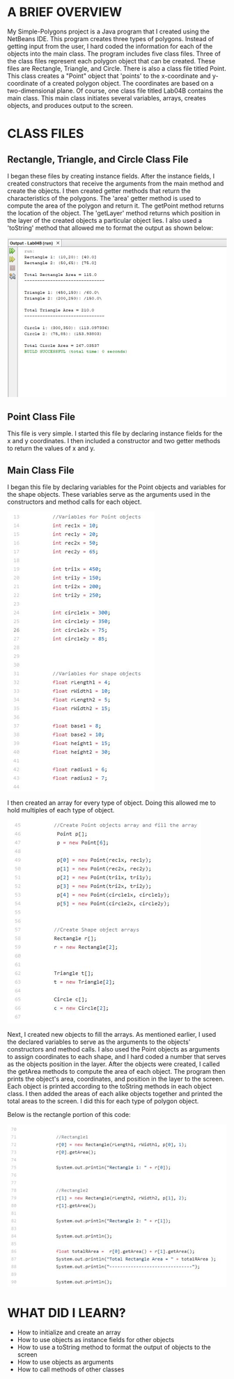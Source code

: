 <html>
  

<body>
  
  
  
  
 <h1>A BRIEF OVERVIEW</h1>
 <p>
  My Simple-Polygons project is a Java program that I created using the NetBeans IDE. This program creates three
  types of polygons. Instead of getting input from the user, I hard coded the information for each of the objects
	into the main class. The program includes five class files. Three of the class files represent each polygon object that can 
  be created. These files are Rectangle, Triangle, and Circle. There is also a class file titled Point. This class creates 
  a "Point" object that 'points' to the x-coordinate and y-coordinate of a created polygon object. The coordinates are 
  based on a two-dimensional plane. Of course, one class file titled Lab04B contains the main class. This main class initiates 
  several variables, arrays, creates objects, and produces output to the screen.
</p>
  
  
 
  
<h1>CLASS FILES</h1>
 
 
<h2>Rectangle, Triangle, and Circle Class File</h2>
		
<p>
   I began these files by creating instance fields. After the instance fields,
   I created constructors that receive the arguments from the main method and create the objects.
   I then created getter methods that return the characteristics of the polygons. The 'area' getter
   method is used to compute the area of the polygon and return it. The getPoint method returns the location
   of the object. The 'getLayer' method returns which position in the layer of the created objects a particular object lies.
   I also used a 'toString' method that allowed me to format the output as shown below:
</p>	
			 
   <p><img src="Output.jpg" alt="Output"> </p>

<h2>Point Class File</h2>
	<p>
		This file is very simple. I started this file by declaring instance fields for the x and y coordinates. I then included
		a constructor and two getter methods to return the values of x and y.
	</p>

<h2>Main Class File</h2>

<p>
   I began this file by declaring variables for the Point objects and variables for the shape objects. These variables
   serve as the arguments used in the constructors and method calls for each object. 
</p>

<p><img src="Variables01.jpg" alt="Variables"> </p>

<p>I then created an array for every type of object. Doing this allowed me to hold multiples of each type of object.</p>

<p><img src="ObjectArrays.jpg" alt="Object Arrays"> </p>

<p>
	 Next, I created new objects to fill the arrays. As mentioned earlier, I used the declared variables to serve as the
   arguments to the objects' constructors and method calls.  I also used the Point objects as arguments to assign coordinates
   to each shape, and I hard coded a number that serves as the objects position in the layer. After the objects were created, 
   I called the getArea methods to compute the area of each object. The program then prints the object's area, coordinates, 
   and position in the layer to the screen. Each object is printed according to the toString methods in each object class. I
   then added the areas of each alike objects together and printed the total areas to the screen. I did this for each type of 
   polygon object.
   
   Below is the rectangle portion of this code:
 </p>
 
<p><img src="FillingArrays.jpg" alt="Output"></p>


		
<h1>WHAT DID I LEARN?</h1>
<p>
	<ul>
		<li>How to initialize and create an array</li>
		<li>How to use objects as instance fields for other objects</li>
		<li>How to use a toString method to format the output of objects to the screen</li>
		<li>How to use objects as arguments</li>
		<li>How to call methods of other classes</li>
	</ul>
	
	
</p>
	
 
 
 
 
</body>
  

  </html>
